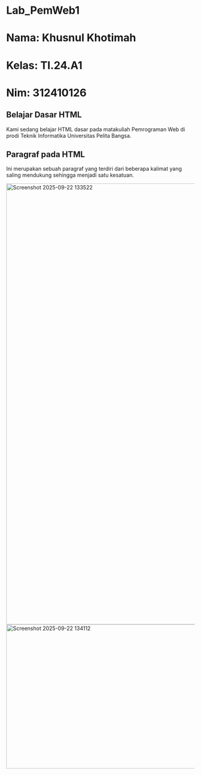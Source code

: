 # Lab_PemWeb1
# Nama: **Khusnul Khotimah**
# Kelas: **TI.24.A1**
# Nim: **312410126**

## Belajar Dasar HTML
Kami sedang belajar HTML dasar pada matakuliah Pemrograman Web di prodi Teknik Informatika Universitas Pelita Bangsa.  

## Paragraf pada HTML
Ini merupakan sebuah paragraf yang terdiri dari beberapa kalimat yang saling mendukung sehingga menjadi satu kesatuan.

<img width="1913" height="1177" alt="Screenshot 2025-09-22 133522" src="https://github.com/user-attachments/assets/5d3a2c19-ff51-49bd-830d-0a80b8b6778a" />
<img width="594" height="385" alt="Screenshot 2025-09-22 134112" src="https://github.com/user-attachments/assets/5d5f1191-6b09-471c-b624-65a73ffaa560" />
